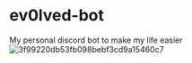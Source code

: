 # ev0lved-bot
My personal discord bot to make my life easier
![3f99220db53fb098bebf3cd9a15460c7](https://user-images.githubusercontent.com/89356515/212425777-bd8d53ef-fea4-4f44-bf56-ed15f2c7346b.jpg)
